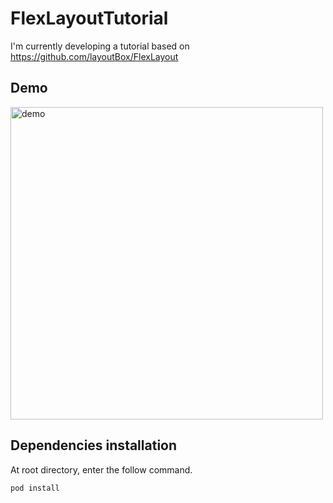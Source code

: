 # FlexLayoutTutorial
I'm currently developing a tutorial based on https://github.com/layoutBox/FlexLayout

## Demo
<img src="https://user-images.githubusercontent.com/9244842/153449374-95ae737a-e836-48d3-9699-9720b1d5a58d.gif" alt="demo" width="500"/>

## Dependencies installation
At root directory, enter the follow command.
```
pod install
```
